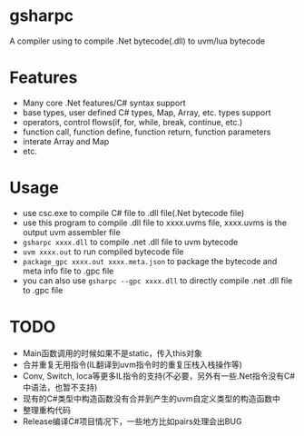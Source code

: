 ﻿gsharpc
=============

A compiler using to compile .Net bytecode(.dll) to uvm/lua bytecode

# Features

* Many core .Net features/C# syntax support
* base types, user defined C# types, Map, Array, etc. types support
* operators, control flows(if, for, while, break, continue, etc.)
* function call, function define, function return, function parameters
* interate Array and Map
* etc.


# Usage

* use csc.exe to compile C# file to .dll file(.Net bytecode file)
* use this program to compile .dll file to xxxx.uvms file, xxxx.uvms is the output uvm assembler file
* `gsharpc xxxx.dll` to compile .net .dll file to uvm bytecode
* `uvm xxxx.out` to run compiled bytecode file
* `package_gpc xxxx.out xxxx.meta.json` to package the bytecode and meta info file to .gpc file
* you can also use `gsharpc --gpc xxxx.dll` to directly compile .net .dll file to .gpc file

# TODO

* Main函数调用的时候如果不是static，传入this对象
* 合并重复无用指令(IL翻译到uvm指令时的重复压栈入栈操作等)
* Conv, Switch, loca等更多IL指令的支持(不必要，另外有一些.Net指令没有C#中语法，也暂不支持)
* 现有的C#类型中构造函数没有合并到产生的uvm自定义类型的构造函数中
* 整理重构代码
* Release编译C#项目情况下，一些地方比如pairs处理会出BUG